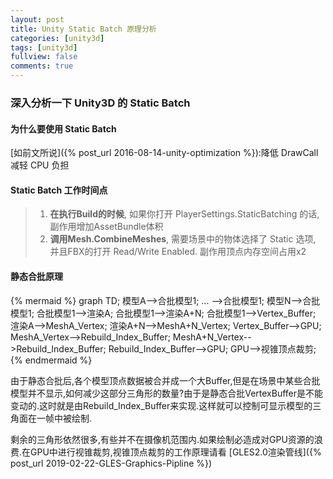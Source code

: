 ```yaml
---
layout: post
title: Unity Static Batch 原理分析
categories: [unity3d]
tags: [unity3d]
fullview: false
comments: true
---
```


### 深入分析一下 Unity3D 的 Static Batch

#### 为什么要使用 Static Batch

[如前文所说]({% post_url 2016-08-14-unity-optimization %}):降低 DrawCall 减轻 CPU 负担 
>


#### Static Batch 工作时间点

> 1. **在执行Build的时候**, 如果你打开 PlayerSettings.StaticBatching 的话, 副作用增加AssetBundle体积
> 1. **调用Mesh.CombineMeshes**, 需要场景中的物体选择了 Static 选项, 并且FBX的打开 Read/Write Enabled. 副作用顶点内存空间占用x2

#### 静态合批原理

{% mermaid %}
graph TD;
	模型A-->合批模型1;
	...  -->合批模型1;
	模型N-->合批模型1;
	合批模型1-->渲染A;
	合批模型1-->渲染A+N;
	合批模型1-->Vertex_Buffer;
	渲染A-->MeshA_Vertex;
	渲染A+N-->MeshA+N_Vertex;
	Vertex_Buffer-->GPU;
	MeshA_Vertex-->Rebuild_Index_Buffer;
	MeshA+N_Vertex-->Rebuild_Index_Buffer;
	Rebuild_Index_Buffer-->GPU;
	GPU-->视锥顶点裁剪;
{% endmermaid %}

由于静态合批后,各个模型顶点数据被合并成一个大Buffer,但是在场景中某些合批模型并不显示,如何减少这部分三角形的数量?由于是静态合批VertexBuffer是不能变动的.这时就是由Rebuild_Index_Buffer来实现.这样就可以控制可显示模型的三角面在一帧中被绘制.


剩余的三角形依然很多,有些并不在摄像机范围内.如果绘制必造成对GPU资源的浪费.在GPU中进行视锥裁剪,视锥顶点裁剪的工作原理请看 [GLES2.0渲染管线]({% post_url 2019-02-22-GLES-Graphics-Pipline %})



